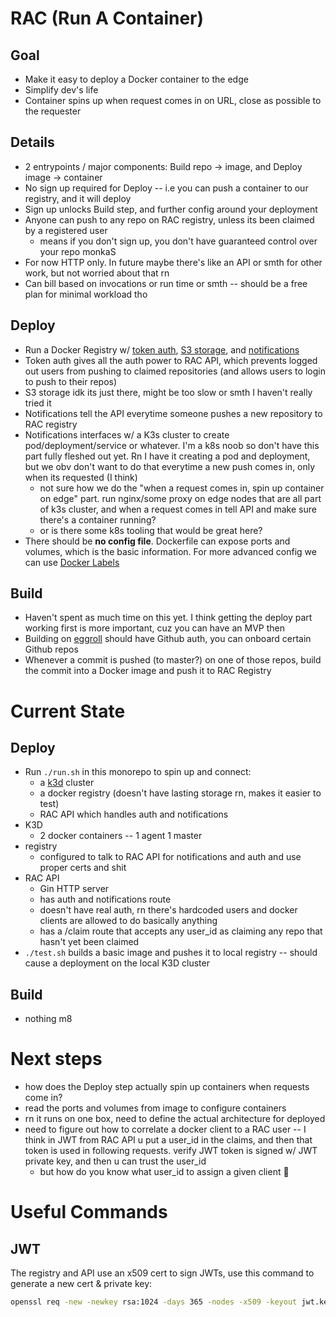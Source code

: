 

# RAC (Run A Container)
## Goal
 - Make it easy to deploy a Docker container to the edge
 - Simplify dev's life
 - Container spins up when request comes in on URL, close as possible to the requester
## Details
 - 2 entrypoints / major components: Build repo -> image, and Deploy image -> container
 - No sign up required for Deploy -- i.e you can push a container to our registry, and it will deploy
 - Sign up unlocks Build step, and further config around your deployment
 - Anyone can push to any repo on RAC registry, unless its been claimed by a registered user
	 - means if you don't sign up, you don't have guaranteed control over your repo monkaS
- For now HTTP only. In future maybe there's like an API or smth for other work, but not worried about that rn
- Can bill based on invocations or run time or smth -- should be a free plan for minimal workload tho
## Deploy
 - Run a Docker Registry w/ [token auth](https://docs.docker.com/registry/spec/auth/token/), [S3 storage](https://docs.docker.com/registry/storage-drivers/s3/), and [notifications](https://docs.docker.com/registry/notifications/)
 - Token auth gives all the auth power to RAC API, which prevents logged out users from pushing to claimed repositories (and allows users to login to push to their repos)
 - S3 storage idk its just there, might be too slow or smth I haven't really tried it
 - Notifications tell the API everytime someone pushes a new repository to RAC registry
 - Notifications interfaces w/ a K3s cluster to create pod/deployment/service or whatever. I'm a k8s noob so don't have this part fully fleshed out yet. Rn I have it creating a pod and deployment, but we obv don't want to do that everytime a new push comes in, only when its requested (I think)
	 - not sure how we do the "when a request comes in, spin up container on edge" part. run nginx/some proxy on edge nodes that are all part of k3s cluster, and when a request comes in tell API and make sure there's a container running?
	 - or is there some k8s tooling that would be great here?
- There should be **no config file**. Dockerfile can expose ports and volumes, which is the basic information. For more advanced config we can use [Docker Labels](https://docs.docker.com/config/labels-custom-metadata/) 

## Build
 - Haven't spent as much time on this yet. I think getting the deploy part working first is more important, cuz you can have an MVP then
 - Building on [eggroll](https://github.com/zzh8829/eggroll) should have Github auth, you can onboard certain Github repos
 - Whenever a commit is pushed (to master?) on one of those repos, build the commit into a Docker image and push it to RAC Registry

# Current State
## Deploy
- Run `./run.sh` in this monorepo to spin up and connect:
	- a [k3d](https://docs.docker.com/config/labels-custom-metadata/) cluster
	- a docker registry (doesn't have lasting storage rn, makes it easier to test)
	- RAC API which handles auth and notifications
- K3D 
	- 2 docker containers -- 1 agent 1 master
- registry
	- configured to talk to RAC API for notifications and auth and use proper certs and shit
- RAC API
	- Gin HTTP server
	- has auth and notifications route
	- doesn't have real auth, rn there's hardcoded users and docker clients are allowed to do basically anything
	- has a /claim route that accepts any user_id as claiming any repo that hasn't yet been claimed
- `./test.sh` builds a basic image and pushes it to local registry -- should cause a deployment on the local K3D cluster
## Build
- nothing m8
# Next steps
- how does the Deploy step actually spin up containers when requests come in?
- read the ports and volumes from image to configure containers
- rn it runs on one box, need to define the actual architecture for deployed
- need to figure out how to correlate a docker client to a RAC user -- I think in JWT from RAC API u put a user_id in the claims, and then that token is used in following requests. verify JWT token is signed w/ JWT private key, and then u can trust the user_id
	- but how do you know what user_id to assign a given client :thinking:
# Useful Commands
## JWT
The registry and API use an x509 cert to sign JWTs, use this command to generate a new cert & private key:
```bash
openssl req -new -newkey rsa:1024 -days 365 -nodes -x509 -keyout jwt.key -out jwt.cert
```
